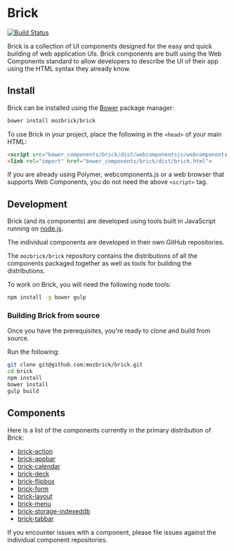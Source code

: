 # Brick

[![Build Status](https://travis-ci.org/mozbrick/brick.png)](https://travis-ci.org/mozbrick/brick)

Brick is a collection of UI components designed for the easy and quick building of web application UIs. Brick components are built using the Web Components standard to allow developers to describe the UI of their app using the HTML syntax they already know.

## Install

Brick can be installed using the [Bower](http://bower.io) package manager:

```sh
bower install mozbrick/brick
```

To use Brick in your project, place the following in the `<head>` of your main HTML:

```html
<script src="bower_components/brick/dist/webcomponentsjs/webcomponents.js"></script>
<link rel="import" href="bower_components/brick/dist/brick.html">
```

If you are already using Polymer, webcomponents.js or a web browser that supports Web Components, you do not need the above `<script>` tag.

## Development

Brick (and its components) are developed using tools built in JavaScript running on [node.js](http://nodejs.org/download/).

The individual components are developed in their own GitHub repositories.

The `mozbrick/brick` repository contains the distributions of all the components packaged together as well as tools for building the distributions.

To work on Brick, you will need the following node tools:

```bash
npm install -g bower gulp
```

### Building Brick from source

Once you have the prerequisites, you're ready to clone and build from source.

Run the following:

```bash
git clone git@github.com:mozbrick/brick.git
cd brick
npm install
bower install
gulp build
```

## Components

Here is a list of the components currently in the primary distribution of Brick:

* [brick-action](https://github.com/mozbrick/brick-action)
* [brick-appbar](https://github.com/mozbrick/brick-appbar)
* [brick-calendar](https://github.com/mozbrick/brick-calendar)
* [brick-deck](https://github.com/mozbrick/brick-deck)
* [brick-flipbox](https://github.com/mozbrick/brick-flipbox)
* [brick-form](https://github.com/mozbrick/brick-form)
* [brick-layout](https://github.com/mozbrick/brick-layout)
* [brick-menu](https://github.com/mozbrick/brick-menu)
* [brick-storage-indexeddb](https://github.com/mozbrick/brick-storage-indexeddb)
* [brick-tabbar](https://github.com/mozbrick/brick-tabbar)

If you encounter issues with a component, please file issues against the individual component repositories.

